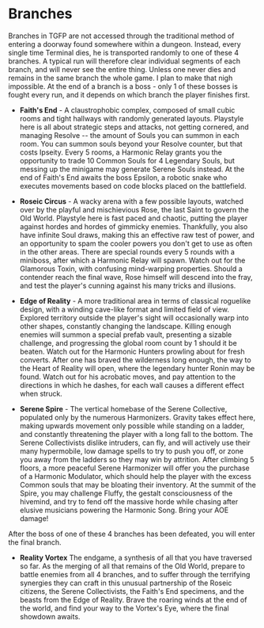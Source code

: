 # Branches

Branches in TGFP are not accessed through the traditional method of entering a doorway found somewhere within a dungeon. Instead, every single time Terminal dies, he is transported randomly to one of these 4 branches. A typical run will therefore clear individual segments of each branch, and will never see the entire thing. Unless one never dies and remains in the same branch the whole game. I plan to make that nigh impossible. At the end of a branch is a boss - only 1 of these bosses is fought every run, and it depends on which branch the player finishes first.

* **Faith's End** - A claustrophobic complex, composed of small cubic rooms and tight hallways with randomly generated layouts. Playstyle here is all about strategic steps and attacks, not getting cornered, and managing Resolve -- the amount of Souls you can summon in each room. You can summon souls beyond your Resolve counter, but that costs Ipseity. Every 5 rooms, a Harmonic Relay grants you the opportunity to trade 10 Common Souls for 4 Legendary Souls, but messing up the minigame may generate Serene Souls instead. At the end of Faith's End awaits the boss Epsilon, a robotic snake who executes movements based on code blocks placed on the battlefield.

* **Roseic Circus** - A wacky arena with a few possible layouts, watched over by the playful and mischievious Rose, the last Saint to govern the Old World. Playstyle here is fast paced and chaotic, putting the player against hordes and hordes of gimmicky enemies. Thankfully, you also have infinite Soul draws, making this an effective raw test of power, and an opportunity to spam the cooler powers you don't get to use as often in the other areas. There are special rounds every 5 rounds with a miniboss, after which a Harmonic Relay will spawn. Watch out for the Glamorous Toxin, with confusing mind-warping properties. Should a contender reach the final wave, Rose himself will descend into the fray, and test the player's cunning against his many tricks and illusions.

* **Edge of Reality** - A more traditional area in terms of classical roguelike design, with a winding cave-like format and limited field of view. Explored territory outside the player's sight will occasionally warp into other shapes, constantly changing the landscape. Killing enough enemies will summon a special prefab vault, presenting a sizable challenge, and progressing the global room count by 1 should it be beaten. Watch out for the Harmonic Hunters prowling about for fresh converts. After one has braved the wilderness long enough, the way to the Heart of Reality will open, where the legendary hunter Ronin may be found. Watch out for his acrobatic moves, and pay attention to the directions in which he dashes, for each wall causes a different effect when struck.

* **Serene Spire** - The vertical homebase of the Serene Collective, populated only by the numerous Harmonizers. Gravity takes effect here, making upwards movement only possible while standing on a ladder, and constantly threatening the player with a long fall to the bottom. The Serene Collectivists dislike intruders, can fly, and will actively use their many hypermobile, low damage spells to try to push you off, or zone you away from the ladders so they may win by attrition. After climbing 5 floors, a more peaceful Serene Harmonizer will offer you the purchase of a Harmonic Modulator, which should help the player with the excess Common souls that may be bloating their inventory. At the summit of the Spire, you may challenge Fluffy, the gestalt consciousness of the hivemind, and try to fend off the massive horde while chasing after elusive musicians powering the Harmonic Song. Bring your AOE damage!

After the boss of one of these 4 branches has been defeated, you will enter the final branch.

* **Reality Vortex** The endgame, a synthesis of all that you have traversed so far. As the merging of all that remains of the Old World, prepare to battle enemies from all 4 branches, and to suffer through the terrifying synergies they can craft in this unusual partnership of the Roseic citizens, the Serene Collectivists, the Faith's End specimens, and the beasts from the Edge of Reality. Brave the roaring winds at the end of the world, and find your way to the Vortex's Eye, where the final showdown awaits.